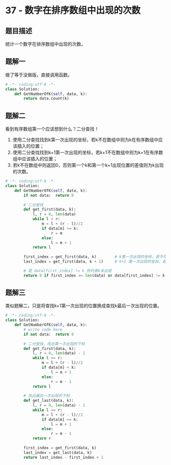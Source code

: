 # 37 - 数字在排序数组中出现的次数

## 题目描述
统计一个数字在排序数组中出现的次数。



## 题解一
做了等于没做版，直接调用函数。

```python
# -*- coding:utf-8 -*-
class Solution:
    def GetNumberOfK(self, data, k):
        return data.count(k)
```

## 题解二
看到有序数组第一个应该想到什么？二分查找！

1. 使用二分查找找到k第一次出现的坐标，若k不在数组中则为k在有序数组中应该插入的位置；
2. 使用二分查找找到k+1第一次出现的坐标，若k+1不在数组中则为k+1在有序数组中应该插入的位置；
3. 若k不在数组中则返回0，否则第一个k和第一个k+1出现位置的差值则为k出现的次数。
```python
# -*- coding:utf-8 -*-
class Solution:
    def GetNumberOfK(self, data, k):
        if not data:  return 0
 
        # 二分查找
        def get_first(data, k):
            l, r = 0, len(data)
            while l < r:
                m = l + (r - l)//2
                if data[m] >= k:
                    r = m
                else:
                    l = m + 1
            return l
         
        first_index = get_first(data, k)        # k第一次出现的坐标，若不存在则为其应该插入的坐标
        last_index = get_first(data, k + 1)     # k+1 第一次出现的坐标，若不存在则为其应该插入的坐标

        # 若 data[first_index] != k 则代表k未出现
        return 0 if first_index == len(data) or data[first_index] != k else (last_index - first_index)
```

## 题解三
类似题解二，只是将查找k+1第一次出现的位置换成查找k最后一次出现的位置。
```python
# -*- coding:utf-8 -*-
class Solution:
    def GetNumberOfK(self, data, k):
        # write code here
        if not data:  return 0
 
        # 二分查找，找出第一次出现的下标
        def get_first(data, k):
            l, r = 0, len(data) - 1
            while l <= r:
                m = l + (r - l)//2
                if data[m] < k:
                    l = m + 1
                else:
                    r = m - 1
            return l
 
        # 找出最后一次出现的下标
        def get_last(data, k):
            l, r = 0, len(data) - 1
            while l <= r:
                m = l + (r - l)//2
                if data[m] <= k:
                    l = m + 1
                else:
                    r = m - 1
            return r
         
        first_index = get_first(data, k)
        last_index = get_last(data, k)
        return last_index - first_index + 1
```
